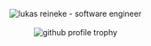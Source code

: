 <p align="center">
    <img src="https://i.imgur.com/zdRjEq8.png" alt="lukas reineke - software engineer" />
    <br/> <br/>
    <img src="https://user-images.githubusercontent.com/12900252/139526671-029dfcb1-99d4-49a6-a8ad-1cf3192bca46.png" alt="github profile trophy" />
</p>

